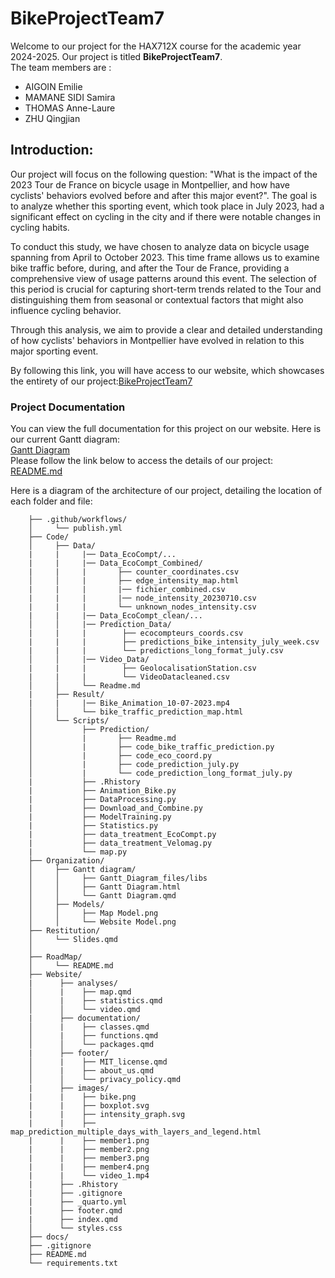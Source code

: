 # BikeProjectTeam7
Welcome to our project for the HAX712X course for the academic year 2024-2025.
Our project is titled **BikeProjectTeam7**.\
The team members are :
- AIGOIN Emilie
- MAMANE SIDI Samira
- THOMAS Anne-Laure
- ZHU Qingjian

## Introduction:  
Our project will focus on the following question: "What is the impact of the 2023 Tour de France on bicycle usage in Montpellier, and how have cyclists' behaviors evolved before and after this major event?". The goal is to analyze whether this sporting event, which took place in July 2023, had a significant effect on cycling in the city and if there were notable changes in cycling habits.

To conduct this study, we have chosen to analyze data on bicycle usage spanning from April to October 2023. This time frame allows us to examine bike traffic before, during, and after the Tour de France, providing a comprehensive view of usage patterns around this event. The selection of this period is crucial for capturing short-term trends related to the Tour and distinguishing them from seasonal or contextual factors that might also influence cycling behavior.

Through this analysis, we aim to provide a clear and detailed understanding of how cyclists' behaviors in Montpellier have evolved in relation to this major sporting event.

By following this link, you will have access to our website, which showcases the entirety of our project:[BikeProjectTeam7](https://emilieaig.github.io/BikeProjectTeam7/)

### Project Documentation
You can view the full documentation for this project on our website.
Here is our current Gantt diagram:  
[Gantt Diagram](https://emilieaig.github.io/BikeProjectTeam7/Organization/Gantt_Diagram/Gantt_Diagram.html)  
Please follow the link below to access the details of our project:  
[README.md](https://github.com/EmilieAig/BikeProjectTeam7/blob/main/RoadMap/README.md)  
 
Here is a diagram of the architecture of our project, detailing the location of each folder and file:

```BikeProjectTeam7/
    ├── .github/workflows/
    │     └── publish.yml
    ├── Code/ 
    │     ├── Data/
    |     |     |── Data_EcoCompt/...
    |     |     |── Data_EcoCompt_Combined/
    |     |     |       ├── counter_coordinates.csv
    │     │     |       ├── edge_intensity_map.html
    |     |     |       |── fichier_combined.csv
    |     |     |       |── node_intensity_20230710.csv
    |     |     |       └── unknown_nodes_intensity.csv   
    |     |     |── Data_EcoCompt_clean/...
    │     │     |── Prediction_Data/
    |     |     |        ├── ecocompteurs_coords.csv
    |     |     |        ├── predictions_bike_intensity_july_week.csv   
    |     |     |        └── predictions_long_format_july.csv
    │     │     |── Video_Data/
    |     |     |        ├── GeolocalisationStation.csv
    |     |     |        └── VideoDatacleaned.csv
    │     │     └── Readme.md
    |     ├── Result/
    |     |     |── Bike_Animation_10-07-2023.mp4
    │     │     └── bike_traffic_prediction_map.html
    │     └── Scripts/
    │           ├── Prediction/
    │           |       ├── Readme.md
    │           |       ├── code_bike_traffic_prediction.py
    │           |       ├── code_eco_coord.py
    │           |       ├── code_prediction_july.py
    │           |       └── code_prediction_long_format_july.py
    |           ├── .Rhistory
    |           ├── Animation_Bike.py
    |           ├── DataProcessing.py
    |           ├── Download_and_Combine.py
    |           ├── ModelTraining.py
    |           ├── Statistics.py
    |           ├── data_treatment_EcoCompt.py
    |           ├── data_treatment_Velomag.py  
    |           └── map.py
    ├── Organization/
    │     ├── Gantt diagram/
    │     │     ├── Gantt_Diagram_files/libs
    │     │     ├── Gantt Diagram.html
    │     │     └── Gantt Diagram.qmd
    │     ├── Models/
    │     │     ├── Map Model.png
    │     │     └── Website Model.png
    ├── Restitution/
    │     └── Slides.qmd
    │      
    ├── RoadMap/
    │     └── README.md
    ├── Website/
    |      ├── analyses/
    │      |    ├── map.qmd
    │      |    ├── statistics.qmd
    │      │    └── video.qmd
    |      ├── documentation/
    │      |    ├── classes.qmd
    │      |    ├── functions.qmd
    │      │    └── packages.qmd
    |      ├── footer/
    │      |    ├── MIT_license.qmd
    │      |    ├── about_us.qmd
    │      │    └── privacy_policy.qmd
    |      ├── images/
    |      |    ├── bike.png
    |      |    ├── boxplot.svg
    |      |    ├── intensity_graph.svg
    |      |    ├── map_prediction_multiple_days_with_layers_and_legend.html
    |      |    ├── member1.png
    |      |    ├── member2.png
    |      |    ├── member3.png
    |      |    ├── member4.png  
    |      |    └── video_1.mp4
    |      ├── .Rhistory
    |      ├── .gitignore
    |      ├── _quarto.yml
    |      ├── footer.qmd
    |      ├── index.qmd
    │      └── styles.css
    ├── docs/
    ├── .gitignore
    ├── README.md
    └── requirements.txt 
```